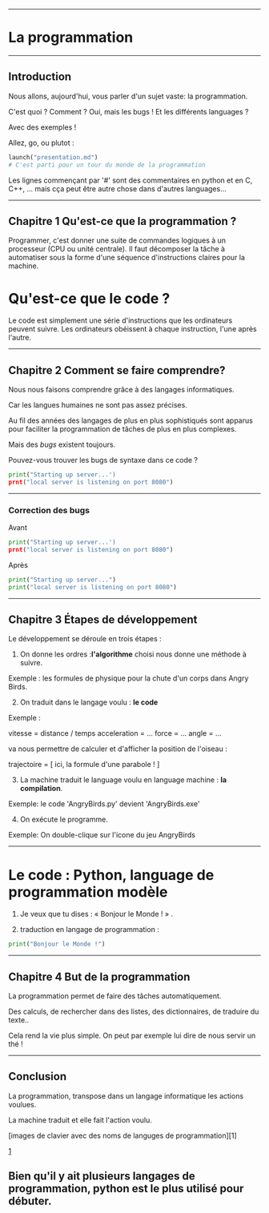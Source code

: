 
---


# La programmation 


---
## Introduction

Nous allons, aujourd'hui, vous parler d'un sujet vaste: la programmation.

C'est quoi ? 
Comment ? 
Oui, mais les bugs ! 
Et les différents languages ? 

Avec des exemples !

Allez, go, ou plutot : 

```python 
launch("presentation.md")
# C'est parti pour un tour du monde de la programmation
```

Les lignes commençant par '#' sont des commentaires en python et en C, C++, ... mais cça peut être autre chose dans d'autres languages...

---
## Chapitre 1 Qu'est-ce que la programmation ?

Programmer, c'est donner une suite de commandes logiques à un processeur (CPU ou unité centrale).
Il faut décomposer la tâche à automatiser sous la forme d'une séquence d'instructions claires pour la machine.

# Qu'est-ce que le code ?

Le code est simplement une série d'instructions que les ordinateurs peuvent suivre. Les ordinateurs obéissent à chaque instruction, l'une après l'autre.

---
## Chapitre 2 Comment se faire comprendre?



Nous nous faisons comprendre grâce à des langages informatiques.

Car les langues humaines ne sont pas assez précises. 



Au fil des années des langages de plus en plus sophistiqués sont apparus pour faciliter la programmation de tâches de plus en plus complexes.

Mais des _bugs_ existent toujours. 

Pouvez-vous trouver les bugs de syntaxe dans ce code ? 

```python
print("Starting up server...')
prnt("local server is listening on port 8080")
```
---

### Correction des bugs 

Avant 
```python
print("Starting up server...')
prnt("local server is listening on port 8080")
```
Après
```python
print("Starting up server...")
print("local server is listening on port 8080")
```


---

## Chapitre 3  Étapes de développement



Le développement se déroule en trois  étapes :

1. On donne les ordres :**l'algorithme** choisi nous donne une méthode à suivre.

Exemple : les formules de physique pour la chute d'un corps dans Angry Birds. 

2. On traduit dans le langage voulu : **le code**
   
Exemple : 
   
   vitesse = distance / temps 
   acceleration = ... 
   force = ... 
   angle = ...

   va nous permettre de calculer et d'afficher la position de l'oiseau : 
    
  trajectoire = [ ici, la formule d'une parabole ! ] 

3. La machine traduit le language voulu en language machine : **la compilation**.

Exemple: le code 'AngryBirds.py' devient 'AngryBirds.exe'

4. On exécute le programme. 


Exemple: On double-clique sur l'icone du jeu AngryBirds
 
---
# Le code : Python, language de programmation modèle

1. Je veux que tu dises :  « Bonjour le Monde ! » .

2. traduction en langage de programmation : 

```python
print("Bonjour le Monde !")
```

---

## Chapitre 4 But de la programmation

La programmation permet de faire des tâches automatiquement.

Des calculs, de rechercher dans des listes, des dictionnaires, de traduire du texte..

Cela rend la vie plus simple. On peut par exemple lui dire de nous servir un thé !

---

## Conclusion

La programmation,  transpose  dans un langage informatique les actions voulues.

La machine traduit et elle fait l'action voulu.

[images de clavier avec des noms de languges de programmation][1]

[1](https://www.fredzone.org/wp-content/uploads/2022/05/41326088_m-1536x1025.jpg)

Bien qu'il y ait plusieurs langages de programmation, python est le plus utilisé pour débuter. 
---
